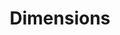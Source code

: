 ---
layout: default
bigquery: https://console.cloud.google.com/bigquery?p=covid-19-dimensions-ai&page=table&d=data&t=publications
contributors: Digital Science, https://www.digital-science.com/
cost: Free for personal, non-commercial use.
description: Dimensions contains more than 100 million publications, ranging from
  articles published in scholarly journals, books and book chapters, to preprints
  and conference proceedings. All publications are contextualized with linked data
  sets, funding, publications, patents, clinical trials, and policy documents. You
  can also view associated categories, funders, institutions, and researcher profiles.
documentation: https://docs.dimensions.ai/bigquery/index.html
last_edit: 04/07/2022, 18:30:54
location: https://www.dimensions.ai/products/free/
maintained_by: Digital Science, https://www.digital-science.com/
schema_fields:
- publisher
- doi
- arxiv_id
- types
- family_members_ids
- editors
- research_org_cities
- repository_url
- repository_name
- status
- name
- jurisdiction
- embargo_date
- source_id
- funding_aud
- type
- start_date
- research_org_state_names
- funder_org_cities
- license
- organisation_details
- researcher_ids
- original_assignee_countries
- id
- funding_gbp
- funding_nzd
- category_sdg
- relationships
- language
- funder_org_countries
- wikipedia_url
- family_id
- repository_id
- ipcr
- issue
- funding_chf
- email_address
- reference_ids
- cited_by_ids
- research_org_state_codes
- date_modified
- mesh_headings
- funding_cny
- clinical_trial_ids
- date_normal
- acknowledgements
- interventions
- citations_count
- funder_org
- inventor_names
- abstract
- active_years
- funder_countries
- categories
- current_assignee_countries
- category_hrcs_rac
- date_online
- funding_details
- funding_cad
- concepts
- assignee_countries
- gender
- associated_publication_pmid
- legal_status
- resulting_publication_doi
- brief_title
- phase
- end_year
- category_icrp_cso
- filing_year
- application_number
- funding_eur
- altmetrics
- pmcid
- funder_org_acronyms
- associated_publication_doi
- pages
- year
- granted_year
- volume
- end_date
- start_year
- filing_status
- original_assignee
- original_title
- citation_string
- open_access_categories_v2
- acronyms
- isbn
- metrics
- associated_grant_ids
- supporting_grant_ids
- funding_currency
- linkout
- conference
- date_print
- original_abstract
- description
- conditions
- funder_orgs
- filing_date
- citations
- established
- publication_date
- funder_org_state_codes
- pmid
- current_assignee_orgs
- category_for
- priority_year
- funding_usd
- address
- category_hrcs_hc
- kind
- patent_ids
- journal_lists
- subtitles
- created_date
- journal
- expiration_year
- research_org_country_names
- research_org_countries
- book_title
- registry
- cpc
- publication_ids
- open_access_categories
- expiration_date
- category_bra
- priority_date
- publication_year
- acronym
- book_series_title
- associated_publication_id
- aliases
- labels
- legal_events
- granted_date
- date_imported_gbq
- eisbn
- authors
- date
- category_rcdc
- mesh_terms
- category_uoa
- resulting_publication_ids
- funding_amount
- foa_number
- family_count
- research_orgs
- category_hra
- investigators
- assignee_orgs
- category_icrp_ct
- current_assignee
- grant_number
- date_inserted
- original_assignee_orgs
- research_org_city_names
- links
- associated_publication_arxiv_id
- funding_jpy
- proceedings_title
- parent_id
- external_ids
- title
shortname: dimensions
tags:
- scholarly literature
- patents
- funding
- clinical trials
- academic profiles
terms_of_use: 'Use of both the Dimensions COVID-19 dataset and full Dimensions dataset
  are subject to the Dimensions Terms of use: https://www.dimensions.ai/policies-terms-legal '
title: Dimensions
uuid: dcff88bd-fe6b-4fdb-8159-809bf9d7bc1c
---